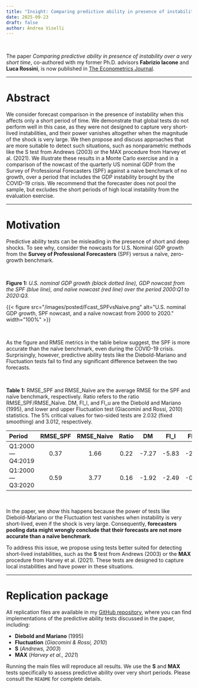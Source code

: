 ```yaml
---
title: "Insight: Comparing predictive ability in presence of instability over a very short time"
date: 2025-09-23
draft: false
author: Andrea Viselli
---
```


&nbsp;

The paper *Comparing predictive ability in presence of instability over a very short time*, co-authored with my former Ph.D. advisors **Fabrizio Iacone** and **Luca Rossini**, is now published in [The Econometrics Journal](https://academic.oup.com/ectj/advance-article/doi/10.1093/ectj/utaf018/8238631?login=true).

---

# Abstract

We consider forecast comparison in the presence of instability when this affects only a short period of time. We demonstrate that global tests do not perform well in this case, as they were not designed to capture very short-lived instabilities, and their power vanishes altogether when the magnitude of the shock is very large. We then propose and discuss approaches that are more suitable to detect such situations, such as nonparametric methods like the S test from Andrews (2003) or the MAX procedure from Harvey et al. (2021). We illustrate these results in a Monte Carlo exercise and in a comparison of the nowcast of the quarterly US nominal GDP from the Survey of Professional Forecasters (SPF) against a naive benchmark of no growth, over a period that includes the GDP instability brought by the COVID-19 crisis. We recommend that the forecaster does not pool the sample, but excludes the short periods of high local instability from the evaluation exercise.

---

# Motivation

Predictive ability tests can be misleading in the presence of short and deep shocks. To see why, consider the nowcasts for U.S. Nominal GDP growth from the **Survey of Professional Forecasters** (SPF) versus a naïve, zero-growth benchmark.

&nbsp;

**Figure 1:** *U.S. nominal GDP growth (black dotted line), GDP nowcast from the SPF (blue line), and naïve nowcast (red line) over the period 2000:Q1 to 2020:Q3.*

{{< figure 
    src="/images/posted/Fcast_SPFvsNaive.png"
    alt="U.S. nominal GDP growth, SPF nowcast, and a naïve nowcast from 2000 to 2020."
    width="100%" >}}

&nbsp;

As the figure and RMSE metrics in the table below suggest, the SPF is more accurate than the naïve benchmark, even during the COVID-19 crisis. Surprisingly, however, predictive ability tests like the Diebold-Mariano and Fluctuation tests fail to find any significant difference between the two forecasts.

&nbsp;

**Table 1:** RMSE_SPF and RMSE_Naïve are the average RMSE for the SPF and naïve benchmark, respectively. Ratio refers to the ratio RMSE_SPF/RMSE_Naïve. DM, Fl_l, and Fl_u are the Diebold and Mariano (1995), and lower and upper Fluctuation test (Giacomini and Rossi, 2010) statistics. The 5% critical values for two-sided tests are 2.032 (fixed smoothing) and 3.012, respectively.

| Period | RMSE_SPF | RMSE_Naive | Ratio | DM | Fl_l | Fl_u |
| :--- | :---: | :---: | :---: | :---: | :---: | :---: |
| Q1:2000 — Q4:2019 | 0.37 | 1.66 | 0.22 | -7.27 | -5.83 | -2.04 |
| Q1:2000 — Q3:2020 | 0.59 | 3.77 | 0.16 | -1.92 | -2.49 | -0.21 |

&nbsp;

In the paper, we show this happens because the power of tests like Diebold-Mariano or the Fluctuation test vanishes when instability is very short-lived, even if the shock is very large. Consequently, **forecasters pooling data might wrongly conclude that their forecasts are not more accurate than a naïve benchmark**.

To address this issue, we propose using tests better suited for detecting short-lived instabilities, such as the **S** test from Andrews (2003) or the **MAX** procedure from Harvey et al. (2021). These tests are designed to capture local instabilities and have power in these situations.

---

# Replication package

All replication files are available in my [GitHub repository](https://github.com/andreaviselli/comparing-predictive-ability-very-short-instability), where you can find implementations of the predictive ability tests discussed in the paper, including:

- **Diebold and Mariano** (1995)
- **Fluctuation** (*Giacomini & Rossi, 2010*)
- **S** (*Andrews, 2003*)
- **MAX** (*Harvey et al., 2021*)

Running the main files will reproduce all results. We use the **S** and **MAX** tests specifically to assess predictive ability over very short periods. Please consult the `README` for complete details.